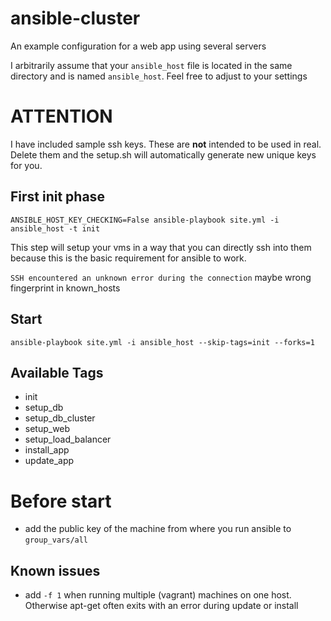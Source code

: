 ansible-cluster
===============

An example configuration for a web app using several servers

I arbitrarily assume that your `ansible_host` file is located in the same directory and is named `ansible_host`. Feel free to adjust to your settings

# ATTENTION
I have included sample ssh keys. These are **not** intended to be used in real. Delete them and the setup.sh will automatically generate new unique keys for you.

## First init phase
`ANSIBLE_HOST_KEY_CHECKING=False ansible-playbook site.yml -i ansible_host -t init`

This step will setup your vms in a way that you can directly ssh into them because this is the basic requirement for ansible to work.

`SSH encountered an unknown error during the connection`
maybe wrong fingerprint in known_hosts

## Start
`ansible-playbook site.yml -i ansible_host --skip-tags=init --forks=1`

## Available Tags
* init
* setup_db
* setup_db_cluster
* setup_web
* setup_load_balancer
* install_app
* update_app

# Before start
* add the public key of the machine from where you run ansible to `group_vars/all`

## Known issues
* add `-f 1` when running multiple (vagrant) machines on one host. Otherwise apt-get often exits with an error during update or install
